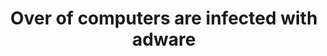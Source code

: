 ---
title: "Over of computers are infected with adware"
image: "/assets/images/blog/blog_img_12.jpg"
tag: "photography"
---	